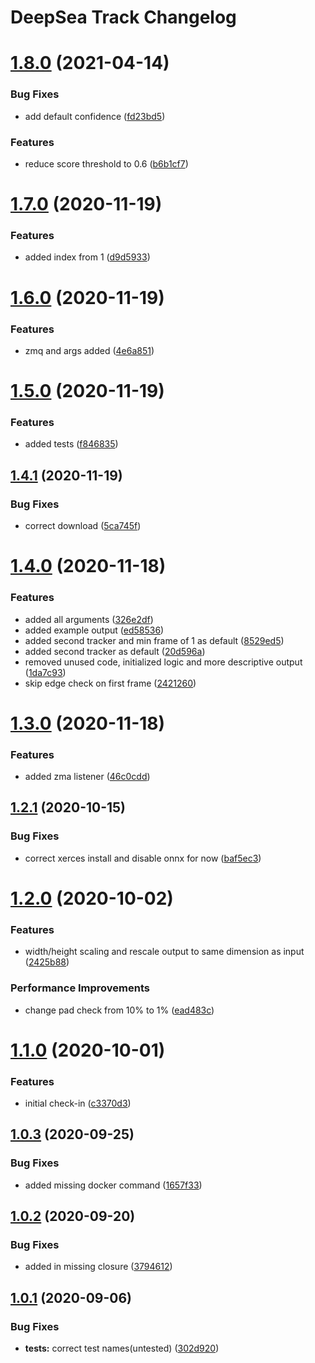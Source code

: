 # DeepSea Track Changelog

# [1.8.0](http://bitbucket.org/mbari/deepsea-track/compare/v1.7.0...v1.8.0) (2021-04-14)


### Bug Fixes

* add default confidence ([fd23bd5](http://bitbucket.org/mbari/deepsea-track/commits/fd23bd593e877b0382aa2ee8086f1233cb4a09a7))


### Features

* reduce score threshold to 0.6 ([b6b1cf7](http://bitbucket.org/mbari/deepsea-track/commits/b6b1cf7107f63fdf60449f819b48250fae260225))

# [1.7.0](http://bitbucket.org/mbari/deepsea-track/compare/v1.6.0...v1.7.0) (2020-11-19)


### Features

* added index from 1 ([d9d5933](http://bitbucket.org/mbari/deepsea-track/commits/d9d593331248973b1b3f6efae47bb3601b3e2bf0))

# [1.6.0](http://bitbucket.org/mbari/deepsea-track/compare/v1.5.0...v1.6.0) (2020-11-19)


### Features

* zmq and args added ([4e6a851](http://bitbucket.org/mbari/deepsea-track/commits/4e6a8511e17a47f39a13afedb8a57b55b22e37b2))

# [1.5.0](http://bitbucket.org/mbari/deepsea-track/compare/v1.4.1...v1.5.0) (2020-11-19)


### Features

* added tests ([f846835](http://bitbucket.org/mbari/deepsea-track/commits/f8468356edcc17039e2870113b00e6eb6f3b8400))

## [1.4.1](http://bitbucket.org/mbari/deepsea-track/compare/v1.4.0...v1.4.1) (2020-11-19)


### Bug Fixes

* correct download ([5ca745f](http://bitbucket.org/mbari/deepsea-track/commits/5ca745fd1d6deb327422b1fad75f84e8b590bd11))

# [1.4.0](http://bitbucket.org/mbari/deepsea-track/compare/v1.3.0...v1.4.0) (2020-11-18)


### Features

* added all arguments ([326e2df](http://bitbucket.org/mbari/deepsea-track/commits/326e2dfb2354c4246f7c69a71ec439a476062627))
* added example output ([ed58536](http://bitbucket.org/mbari/deepsea-track/commits/ed5853629a58ce8dd754c3b61d09b32ffb476729))
* added second tracker and min frame of 1 as default ([8529ed5](http://bitbucket.org/mbari/deepsea-track/commits/8529ed5301ef92310fb678435b53e9765559ce68))
* added second tracker as default ([20d596a](http://bitbucket.org/mbari/deepsea-track/commits/20d596ae778fb0812a2c2eb046725783e5fa7574))
* removed unused code, initialized logic and more descriptive output ([1da7c93](http://bitbucket.org/mbari/deepsea-track/commits/1da7c93ff3de574a2a6f49e558848a4932e55d2b))
* skip edge check on first frame ([2421260](http://bitbucket.org/mbari/deepsea-track/commits/2421260a032bc9e1dca318a678d31d916d1bd162))

# [1.3.0](http://bitbucket.org/mbari/deepsea-track/compare/v1.2.1...v1.3.0) (2020-11-18)


### Features

* added zma listener ([46c0cdd](http://bitbucket.org/mbari/deepsea-track/commits/46c0cdd184b24a9688c9af2207291e4751546746))

## [1.2.1](http://bitbucket.org/mbari/deepsea-track/compare/v1.2.0...v1.2.1) (2020-10-15)


### Bug Fixes

* correct xerces install and disable onnx for now ([baf5ec3](http://bitbucket.org/mbari/deepsea-track/commits/baf5ec3e38881c02f379e172c34775bb551097dd))

# [1.2.0](http://bitbucket.org/mbari/deepsea-track/compare/v1.1.0...v1.2.0) (2020-10-02)


### Features

* width/height scaling and rescale output to same dimension as input ([2425b88](http://bitbucket.org/mbari/deepsea-track/commits/2425b88c40b77d80305a9eacf030d1a4265fe72e))


### Performance Improvements

* change pad check from 10% to 1% ([ead483c](http://bitbucket.org/mbari/deepsea-track/commits/ead483c86a4dfaf1ff76cbb3fbd18229c2c1e3be))

# [1.1.0](http://bitbucket.org/mbari/deepsea-track/compare/v1.0.3...v1.1.0) (2020-10-01)


### Features

* initial check-in ([c3370d3](http://bitbucket.org/mbari/deepsea-track/commits/c3370d399d48a60fcb2ce4337af2531b00b72c0a))

## [1.0.3](http://bitbucket.org/mbari/deepsea-track/compare/v1.0.2...v1.0.3) (2020-09-25)


### Bug Fixes

* added missing docker command ([1657f33](http://bitbucket.org/mbari/deepsea-track/commits/1657f33ceea9f9394c87d6a6d2bea63e79104ca7))

## [1.0.2](http://bitbucket.org/mbari/deepsea-track/compare/v1.0.1...v1.0.2) (2020-09-20)


### Bug Fixes

* added in missing closure ([3794612](http://bitbucket.org/mbari/deepsea-track/commits/3794612b4d87878634c8be9f2c6499b9698aee41))

## [1.0.1](http://bitbucket.org/mbari/deepsea-track/compare/v1.0.0...v1.0.1) (2020-09-06)


### Bug Fixes

* **tests:** correct test names(untested) ([302d920](http://bitbucket.org/mbari/deepsea-track/commits/302d92070498e0e5326875fb444ab73c032efa45))
